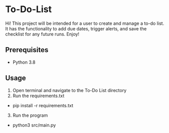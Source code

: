 # To-Do-List

Hi! This project will be intended for a user to create and manage a to-do list. It has the functionality to add due dates, trigger alerts, and save the checklist for any future runs. Enjoy!

## Prerequisites
- Python 3.8
## Usage
1. Open terminal and navigate to the To-Do List directory
2. Run the requirements.txt
- pip install -r requirements.txt
3. Run the program
- python3 src/main.py
